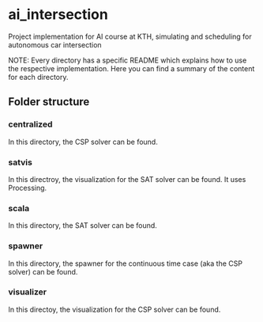 # ai_intersection
Project implementation for AI course at KTH, simulating and scheduling for autonomous car intersection

NOTE: Every directory has a specific README which explains how to use the respective implementation.
Here you can find a summary of the content for each directory.

## Folder structure

### centralized
In this directory, the CSP solver can be found.

### satvis
In this directroy, the visualization for the SAT solver can be found.
It uses Processing.

### scala
In this directory, the SAT solver can be found.

### spawner
In this directory, the spawner for the continuous time case (aka the CSP solver) can be found.

### visualizer
In this directoy, the visualization for the CSP solver can be found.
